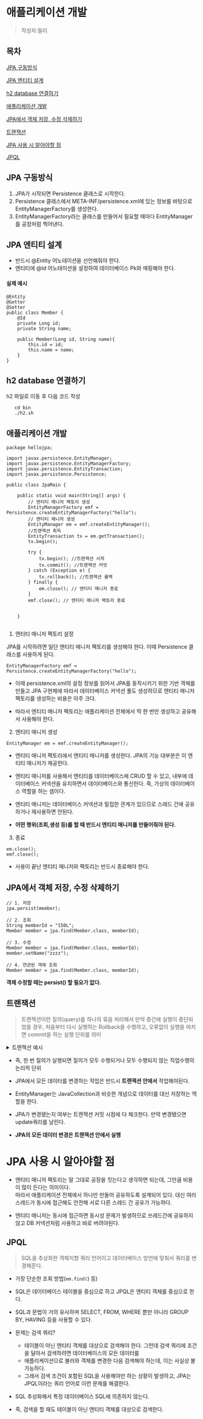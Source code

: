 # 애플리케이션 개발
> 작성자:밀리

## 목차
[JPA 구동방식](JPA_구동방식)  

[JPA 엔티티 설계](JPA_엔티티_설계)  

[h2 database 연결하기](h2_database_연결하기)  

[애플리케이션 개발](애플리케이션_개발)  

[JPA에서 객체 저장, 수정 삭제하기](JPA에서_객체_저장,_수정_삭제하기)  

[트랜잭션](트랜잭션)  

[JPA 사용 시 알아야할 점](JPA_사용_시_알아야할_점)  

[JPQL](JPQL)

## JPA 구동방식
1. JPA가 시작되면 Persistence 클래스로 시작한다. 
2. Persistence 클래스에서 META-INF/persistence.xml에 있는 정보를 바탕으로 EntityManagerFactory를 생성한다.
3. EntityManagerFactory라는 클래스를 만들어서 필요할 때마다 EntityManager를 공장처럼 찍어낸다.
   

## JPA 엔티티 설계   
- 반드시 @Entity 어노테이션을 선언해줘야 한다.  
- 엔티티에 @Id 어노테이션을 설정하여 데이터베이스 Pk와 매핑해야 한다.
#### 실제 예시
```
@Entity
@Getter
@Setter
public class Member {
    @Id
    private Long id;
    private String name;

    public Member(Long id, String name){
        this.id = id;
        this.name = name;
    }
}
```
## h2 database 연결하기   
h2 파일로 이동 후 다음 코드 작성
```
   cd bin
   ./h2.sh
```
## 애플리케이션 개발 
```
package hellojpa;
 
import javax.persistence.EntityManager;
import javax.persistence.EntityManagerFactory;
import javax.persistence.EntityTransaction;
import javax.persistence.Persistence;
 
public class JpaMain {
 
    public static void main(String[] args) {
        // 엔티티 매니저 팩토리 생성
        EntityManagerFactory emf = Persistence.createEntityManagerFactory("hello");
        // 엔티티 매니저 생성
        EntityManager em = emf.createEntityManager();
        //트랜잭션 획득
        EntityTransaction tx = em.getTransaction();
        tx.begin();
 
        try {
            tx.begin(); //트랜잭션 시작
            tx.commit(); //트랜잭션 커밋
        } catch (Exception e) {
            tx.rollback(); //트랜잭션 롤백
        } finally {
            em.close(); // 엔티티 매니저 종료
        }
        emf.close(); // 엔티티 매니저 팩토리 종료
        
        
    }
    
```
1) 엔티티 매니저 팩토리 설정

JPA를 시작하려면 일단 엔티티 매니저 팩토리를 생성해야 한다. 이때 Persistence 클래스를 사용하게 된다.

```EntityManagerFactory emf = Persistence.createEntityManagerFactory("hello");```
 

- 이때 persistence.xml의 설정 정보를 읽어서 JPA를 동작시키기 위한 기반 객체를 만들고 JPA 구현체에 따라서 데이터베이스 커넥션 풀도 생성하므로 엔티티 매니저 팩토리를 생성하는 비용은 아주 크다.

- 따라서 엔티티 매니저 팩토리는 애플리케이션 전체에서 딱 한 번만 생성하고 공유해서 사용해야 한다.

 

2) 엔티티 매니저 생성

```EntityManager em = emf.createEntityManager();```  

- 엔티티 매니저 팩토리에서 엔티티 매니저를 생성한다. JPA의 기능 대부분은 이 엔티티 매니저가 제공한다.  

- 엔티티 매니저를 사용해서 엔티티를 데이터베이스에 CRUD 할 수 있고, 내부에 데이터베이스 커넥션을 유지하면서 데이터베이스와 통신한다. 즉, 가상의 데이터베이스 역할을 하는 셈이다.  

- 엔티티 매니저는 데이터베이스 커넥션과 밀접한 관계가 있으므로 스레드 간에 공유하거나 재사용하면 안된다.

- **어떤 행위(조회,생성 등)를 할 때 반드시 엔티티 매니저를 만들어줘야 된다.**  
 

3) 종료
```
em.close();
emf.close();
```
- 사용이 끝난 엔티티 매니저와 팩토리는 반드시 종료해야 한다.  


## JPA에서 객체 저장, 수정 삭제하기
```
// 1. 저장
jpa.persist(member);
 
// 2. 조회
String memberId = "150L";
Member member = jpa.find(Member.class, memberId);
 
// 3. 수정
Member member = jpa.find(Member.class, memberId);
member.setName("zzzz");
 
// 4. 연관된 객체 조회
Member member = jpa.find(Member.class, memberId);
```
**객체 수정할 때는 persist() 할 필요가 없다.**

## 트랜잭션
> 트랜잭션이란 질의(query)를 하나의 묶음 처리해서 만약 중간에 실행이 중단되었을 경우,
처음부터 다시 실행하는 Rollback을 수행하고, 오류없이 실행을 마치면 commit을 하는 실행 단위를 의미
<details>
<summary>트랜잭션 예시</summary>
<div markdown="1">       

- 친구에게 10,000원을 송금하는 상황을 가정.
- 내가 친구에게 송금한다면, 나의 계좌에서 10,000원을 차감하고 친구의 계좌에 10,000원을 증가시켜야 하는데, 알 수 없는 오류로 인해 나의 계좌에서는 10,000원이 줄었지만 친구 계좌에서는 10,000원이 증가 되지 않았다.
- 이렇게 된다면 어떻게 해야할까?
- 이러한 경우가 생기지 않도록 중간에 오류가 발생하면 다시 처음부터 송금을 하도록 하는 것이 rollback.
- 오류 없이 정상적으로 송금이 되었다면 정상적으로 실행이 끝났으므로 commit을 한다.
-> 이렇게 송금 과정을 하나의 트랜잭션이라고 볼 수 있다.
</div>
</details>  

- 즉, 한 번 질의가 실행되면 질의가 모두 수행되거나 모두 수행되지 않는 직업수행의 논리적 단위  

- JPA에서 모든 데이터를 변경하는 작업은 반드시 **트랜잭션 안에서** 작업해야된다.
  
- EntityManager는 JavaCollection과 비슷한 개념으로 데이터를 대신 저장하는 역할을 한다.
  
- JPA가 변경됐는지 여부는 트랜잭션 커밋 시점에 다 체크한다. 만약 변경됐으면 update쿼리를 날린다.

- **JPA의 모든 데이터 변경은 트랜잭션 안에서 실행**


# JPA 사용 시 알아야할 점
- 엔티티 매니저 팩토리는 말 그대로 공장을 짓는다고 생각하면 되는데, 그만큼 비용이 많이 든다는 의미이다.  
  따라서 애플리케이션 전체에서 하나만 만들어 공유하도록 설계되어 있다. 대신 여러 스레드가 동시에 접근해도 안전해 서로 다른 스레드 간 공유가 가능하다.
     
- 엔티티 매니저는 동시에 접근하면 동시성 문제가 발생하므로 쓰레드간에 공유하지 않고 DB 커넥션처럼 사용하고 바로 버려야된다. 


## JPQL
> SQL을 추상화한 객체지향 쿼리 언어이고 데이터베이스 방언에 맞춰서 쿼리를 변경해준다.
- 가장 단순한 조회 방법(`em.find(`) 등)
- SQL은 데이터베이스 테이블을 중심으로 하고 JPQL은 엔티티 객체를 중심으로 한다.
- SQL과 문법이 거의 유사하며 SELECT, FROM, WHERE 뿐만 아니라 GROUP BY, HAVING 등을 사용할 수 있다.
- 문제는 검색 쿼리?
   - 테이블이 아닌 엔티티 객체를 대상으로 검색해야 한다. 그런데 검색 쿼리에 조건을 달아서 검색하려면 데이터베이스의 모든 데이터를
   - 애플리케이션으로 불러와 객체를 변경한 다음 검색해야 하는데, 이는 사실상 불가능하다.
   - 그래서 검색 조건이 포함된 SQL을 사용해야만 하는 상황이 발생하고, JPA는 JPQL이라는 쿼리 언어로 이런 문제를 해결한다.
- SQL 추상화해서 특정 데이터베이스 SQL에 의존하지 않는다.

- 즉, 검색을 할 때도 테이블이 아닌 엔티티 객체를 대상으로 검색한다.
